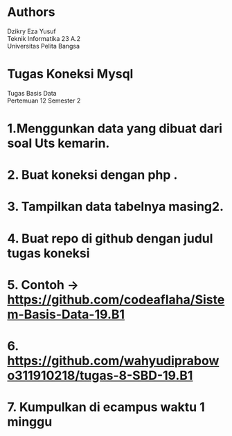 # Authors
Dzikry Eza Yusuf <br>
Teknik Informatika 23 A.2 <br>
Universitas Pelita Bangsa

# Tugas Koneksi Mysql
Tugas Basis Data <br>
Pertemuan 12 Semester 2

# 1.Menggunkan data yang dibuat dari soal Uts kemarin.

# 2.	Buat koneksi dengan php .
# 3.	Tampilkan data tabelnya masing2.
# 4.	Buat repo di github dengan judul tugas koneksi
# 5.	Contoh -> https://github.com/codeaflaha/Sistem-Basis-Data-19.B1
# 6.	https://github.com/wahyudiprabowo311910218/tugas-8-SBD-19.B1
# 7.	Kumpulkan di ecampus waktu 1 minggu

